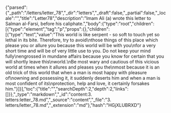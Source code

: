 {"parsed":{"_path":"/letters/letter_78","_dir":"letters","_draft":false,"_partial":false,"_locale":"","title":"Letter78","description":"Imam Ali (a) wrote this letter to Salman al-Farsi, before his caliphate.","body":{"type":"root","children":[{"type":"element","tag":"p","props":{},"children":[{"type":"text","value":"This world is like serpent - so soft to touch yet so lethal in its bite. Therefore, try to avoid\nthose things of this place which please you or allure you because this world will be with you\nfor a very short time and will be of very little use to you. Do not keep your mind fully\nengrossed in mundane affairs because you know for certain that you will shortly leave this\nworld.\nBe most wary and cautious of this vicious world at times when it allures and pleases you the\nmost because it is an old trick of this world that when a man is most happy with pleasure of\nowning and possessing it, it suddenly deserts him and when a man is most confident of its\nprotection, help and love, it certainly forsakes him."}]}],"toc":{"title":"","searchDepth":2,"depth":2,"links":[]}},"_type":"markdown","_id":"content:3. letters:letter_78.md","_source":"content","_file":"3. letters/letter_78.md","_extension":"md"},"hash":"HGjXLUBRXD"}